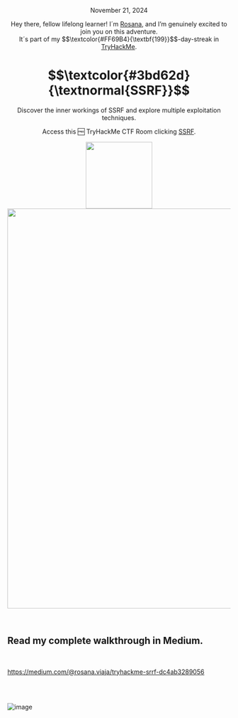 <p align="center">November 21, 2024</p>
<p align="center">Hey there, fellow lifelong learner! I´m <a href="https://www.linkedin.com/in/rosanafssantos/">Rosana</a>, and I’m genuinely excited to join you on this adventure.<br>
It´s part of my $$\textcolor{#FF69B4}{\textbf{199}}$$-day-streak in  <a href="https://tryhackme.com/r/hacktivities">TryHackMe</a>.</p>

<h1 align="center">
  $$\textcolor{#3bd62d}{\textnormal{SSRF}}$$
</h1>
<p align="center">Discover the inner workings of SSRF and explore multiple exploitation techniques.</p>
<p align="center">Access this 🆓 TryHackMe CTF Room clicking <a href="https://tryhackme.com/r/room/ssrfhr">SSRF</a>.</p>
                                                              
<p align="center">
  <img height="150px" hspace="20" src="https://github.com/user-attachments/assets/6ce9ef8c-c57b-473b-8618-2508a232f4b2">
  <img width="900px" src="https://github.com/user-attachments/assets/c71d4174-b3ce-409d-af36-9a2726c94548">
</p>

<br>

<h2>Read my complete walkthrough in Medium.</h2>
<br>

https://medium.com/@rosana.viaja/tryhackme-srrf-dc4ab3289056

<br>
<br>

![image](https://github.com/user-attachments/assets/e93531a6-b931-476b-920d-64ba72c1fb9c)
